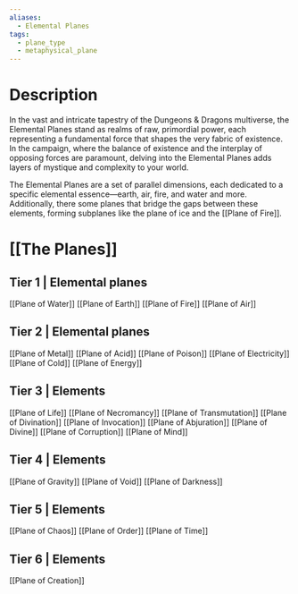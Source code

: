```yaml
---
aliases:
  - Elemental Planes
tags:
  - plane_type
  - metaphysical_plane
---
```

# Description
In the vast and intricate tapestry of the Dungeons & Dragons multiverse, the Elemental Planes stand as realms of raw, primordial power, each representing a fundamental force that shapes the very fabric of existence. In the campaign, where the balance of existence and the interplay of opposing forces are paramount, delving into the Elemental Planes adds layers of mystique and complexity to your world.

The Elemental Planes are a set of parallel dimensions, each dedicated to a specific elemental essence—earth, air, fire, and water and more. Additionally, there some planes that bridge the gaps between these elements, forming subplanes like the plane of ice and the [[Plane of Fire]]. 

# [[The Planes]]
## Tier 1 | Elemental planes
[[Plane of Water]]
[[Plane of Earth]]
[[Plane of Fire]]
[[Plane of Air]]
## Tier 2 |  Elemental planes
[[Plane of Metal]]
[[Plane of Acid]]
[[Plane of Poison]]
[[Plane of Electricity]]
[[Plane of Cold]]
[[Plane of Energy]]
## Tier 3 | Elements
[[Plane of Life]]
[[Plane of Necromancy]]
[[Plane of Transmutation]]
[[Plane of Divination]]
[[Plane of Invocation]]
[[Plane of Abjuration]]
[[Plane of Divine]]
[[Plane of Corruption]]
[[Plane of Mind]]
## Tier 4 | Elements
[[Plane of Gravity]]
[[Plane of Void]]
[[Plane of Darkness]]
## Tier 5 | Elements
[[Plane of Chaos]]
[[Plane of Order]]
[[Plane of Time]]
## Tier 6 | Elements
[[Plane of Creation]]